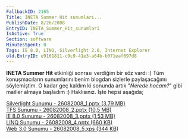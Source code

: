 ```yaml
---
FallbackID: 2165
Title: INETA Summer Hit sunumları...
PublishDate: 8/26/2008
EntryID: INETA_Summer_Hit_sunumlari
IsActive: True
Section: software
MinutesSpent: 0
Tags: IE 8.0, LINQ, Silverlight 2.0, Internet Explorer
old.EntryID: e9161811-c9c9-41e3-a64b-b071eaf097d8
---
```

**INETA Summer Hit** etkinliği sonrası verdiğim bir söz vardı :) Tüm
konuşmacıların sunumlarını benim blogdan sizlerle paylaşacağımı
söylemiştim. O kadar geç kaldım ki sonunda artık "*Nerede hocam?*" gibi
mailler almaya başladım :) Haklısınız. İşte hepsi aşağıda;

[Silverlight Sunumu - 26082008\_1.pptx (3,79
MB)](http://cdn.daron.yondem.com/assets/2165/26082008_1.pptx)\
 [TFS Sunumu - 26082008\_2.pptx (10,5
MB)](http://cdn.daron.yondem.com/assets/2165/26082008_2.pptx)\
 [IE 8.0 Sunumu - 26082008\_3.pptx (1,53
MB)](http://cdn.daron.yondem.com/assets/2165/26082008_3.pptx)\
 [LINQ Sunumu - 26082008\_4.pptx (660
KB)](http://cdn.daron.yondem.com/assets/2165/26082008_4.pptx)\
 [Web 3.0 Sunumu - 26082008\_5.xps (344
KB)](http://cdn.daron.yondem.com/assets/2165/26082008_5.xps)


